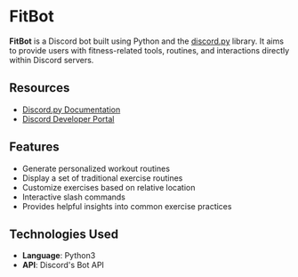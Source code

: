 # FitBot

**FitBot** is a Discord bot built using Python and the [discord.py](https://discordpy.readthedocs.io/en/stable/) library. It aims to provide users with fitness-related tools, routines, and interactions directly within Discord servers.


## Resources

- [Discord.py Documentation](https://discordpy.readthedocs.io/en/stable/)  
- [Discord Developer Portal](https://discord.com/developers/docs/intro)


## Features

- Generate personalized workout routines
- Display a set of traditional exercise routines
- Customize exercises based on relative location
- Interactive slash commands
- Provides helpful insights into common exercise practices


## Technologies Used

- **Language**: Python3
- **API**: Discord's Bot API

